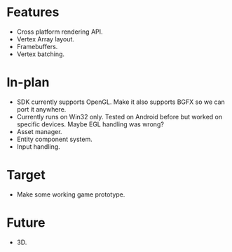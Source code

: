 # Features
- Cross platform rendering API.
- Vertex Array layout.
- Framebuffers.
- Vertex batching.

# In-plan
- SDK currently supports OpenGL. Make it also supports BGFX so we can port it anywhere.
- Currently runs on Win32 only. Tested on Android before but worked on specific devices. Maybe EGL handling was wrong?
- Asset manager.
- Entity component system.
- Input handling.

# Target
- Make some working game prototype.

# Future
- 3D.
